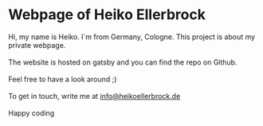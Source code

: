 # Webpage of Heiko Ellerbrock

Hi, my name is Heiko. I´m from Germany, Cologne. This project is about my private webpage.<br><br>
The website is hosted on gatsby and you can find the repo on Github.<br><br>
Feel free to have a look around ;)<br><br>
To get in touch, write me at info@heikoellerbrock.de<br><br>
Happy coding
